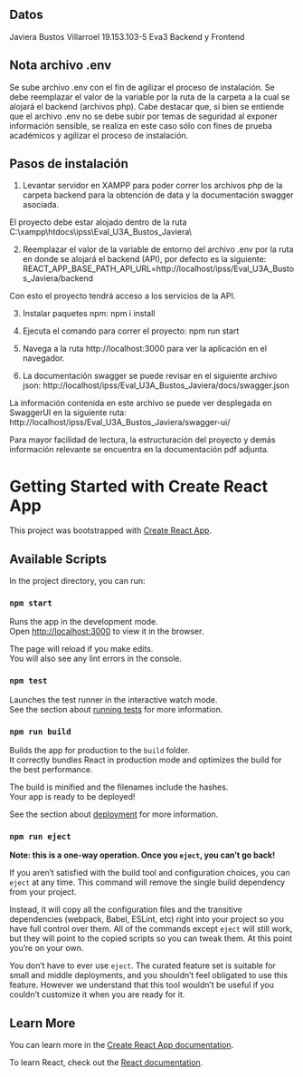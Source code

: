 ## Datos

Javiera Bustos Villarroel
19.153.103-5
Eva3 Backend y Frontend

## Nota archivo .env

Se sube archivo .env con el fin de agilizar el proceso de instalación. Se debe reemplazar el valor de la variable por la ruta de la carpeta a la cual se alojará el backend (archivos php). Cabe destacar que, si bien se entiende que el archivo .env no se debe subir por temas de seguridad al exponer información sensible, se realiza en este caso sólo con fines de prueba académicos y agilizar el proceso de instalación.

## Pasos de instalación

1. Levantar servidor en XAMPP para poder correr los archivos php de la carpeta backend para la obtención de data y la documentación swagger asociada.

El proyecto debe estar alojado dentro de la ruta C:\xampp\htdocs\ipss\Eval_U3A_Bustos_Javiera\

2. Reemplazar el valor de la variable de entorno del archivo .env por la ruta en donde se alojará el backend (API), por defecto es la siguiente:
REACT_APP_BASE_PATH_API_URL=http://localhost/ipss/Eval_U3A_Bustos_Javiera/backend

Con esto el proyecto tendrá acceso a los servicios de la API.

3. Instalar paquetes npm:
npm i install 

4. Ejecuta el comando para correr el proyecto:
npm run start

5. Navega a la ruta http://localhost:3000 para ver la aplicación en el navegador.

6. La documentación swagger se puede revisar en el siguiente archivo json:
http://localhost/ipss/Eval_U3A_Bustos_Javiera/docs/swagger.json

La información contenida en este archivo se puede ver desplegada en SwaggerUI en la siguiente ruta:
http://localhost/ipss/Eval_U3A_Bustos_Javiera/swagger-ui/

Para mayor facilidad de lectura, la estructuración del proyecto y demás información relevante se encuentra en la documentación pdf adjunta.

# Getting Started with Create React App

This project was bootstrapped with [Create React App](https://github.com/facebook/create-react-app).

## Available Scripts

In the project directory, you can run:

### `npm start`

Runs the app in the development mode.\
Open [http://localhost:3000](http://localhost:3000) to view it in the browser.

The page will reload if you make edits.\
You will also see any lint errors in the console.

### `npm test`

Launches the test runner in the interactive watch mode.\
See the section about [running tests](https://facebook.github.io/create-react-app/docs/running-tests) for more information.

### `npm run build`

Builds the app for production to the `build` folder.\
It correctly bundles React in production mode and optimizes the build for the best performance.

The build is minified and the filenames include the hashes.\
Your app is ready to be deployed!

See the section about [deployment](https://facebook.github.io/create-react-app/docs/deployment) for more information.

### `npm run eject`

**Note: this is a one-way operation. Once you `eject`, you can’t go back!**

If you aren’t satisfied with the build tool and configuration choices, you can `eject` at any time. This command will remove the single build dependency from your project.

Instead, it will copy all the configuration files and the transitive dependencies (webpack, Babel, ESLint, etc) right into your project so you have full control over them. All of the commands except `eject` will still work, but they will point to the copied scripts so you can tweak them. At this point you’re on your own.

You don’t have to ever use `eject`. The curated feature set is suitable for small and middle deployments, and you shouldn’t feel obligated to use this feature. However we understand that this tool wouldn’t be useful if you couldn’t customize it when you are ready for it.

## Learn More

You can learn more in the [Create React App documentation](https://facebook.github.io/create-react-app/docs/getting-started).

To learn React, check out the [React documentation](https://reactjs.org/).
